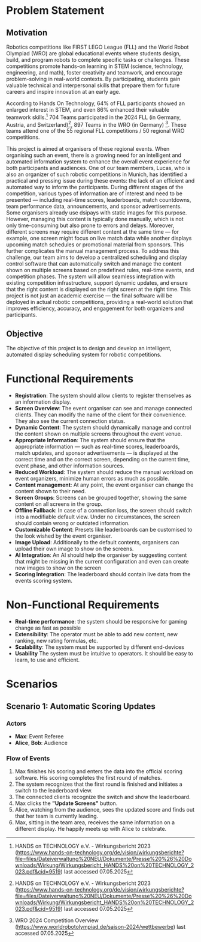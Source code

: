 # Problem Statement

## Motivation

Robotics competitions like FIRST LEGO League (FLL) and the World Robot Olympiad (WRO) are global educational events where students design, build, and program robots to complete specific tasks or challenges. These competitions promote hands-on learning in STEM (science, technology, engineering, and math), foster creativity and teamwork, and encourage problem-solving in real-world contexts. By participating, students gain valuable technical and interpersonal skills that prepare them for future careers and inspire innovation at an early age.

According to Hands On Technology, 64% of FLL participants showed an enlarged interest in STEM, and even 86% enhanced their valuable teamwork skills.[^1] 704 Teams participated in the 2024 FLL (in Germany, Austria, and Switzerland)[^1], 897 Teams in the WRO (in Germany) [^2]. These teams attend one of the 55 regional FLL competitions / 50 regional WRO competitions.

This project is aimed at organisers of these regional events. When organising such an event, there is a growing need for an intelligent and automated information system to enhance the overall event experience for both participants and audiences. One of our team members, Lucas, who is also an organizer of such robotic competitions in Munich, has identified a practical and pressing issue during these events: the lack of an efficient and automated way to inform the participants.
During different stages of the competition, various types of information are of interest and need to be presented — including real-time scores, leaderboards, match countdowns, team performance data, announcements, and sponsor advertisements. Some organisers already use dsipays with static images for this purpose. However, managing this content is typically done manually, which is not only time-consuming but also prone to errors and delays.
Moreover, different screens may require different content at the same time — for example, one screen might focus on live match data while another displays upcoming match schedules or promotional material from sponsors. This further complicates the manual management process.
To address this challenge, our team aims to develop a centralized scheduling and display control software that can automatically switch and manage the content shown on multiple screens based on predefined rules, real-time events, and competition phases. The system will allow seamless integration with existing competition infrastructure, support dynamic updates, and ensure that the right content is displayed on the right screen at the right time.
This project is not just an academic exercise — the final software will be deployed in actual robotic competitions, providing a real-world solution that improves efficiency, accuracy, and engagement for both organizers and participants.

## Objective

The objective of this project is to design and develop an intelligent, automated display scheduling system for robotic competitions.

# Functional Requirements

- **Registration**: The system should allow clients to register themselves as an information display.
- **Screen Overview**: The event organiser can see and manage connected clients. They can modify the name of the client for their convenience. They also see the current connection status.
- **Dynamic Content**: The system should dynamically manage and control the content shown on multiple screens throughout the event venue.
- **Appropriate Information**: The system should ensure that the appropriate information — such as real-time scores, leaderboards, match updates, and sponsor advertisements — is displayed at the correct time and on the correct screen, depending on the current time, event phase, and other information sources.
- **Reduced Workload**: The system should reduce the manual workload on event organizers, minimize human errors as much as possible.
- **Content management**: At any point, the event organiser can change the content shown to their need.
- **Screen Groups**: Screens can be grouped together, showing the same content on all screens in the group.
- **Offline Fallback**: In case of a connection loss, the screen should switch into a modifiable default view. Under no circumstances, the screen should contain wrong or outdated information.
- **Customizable Content**: Presets like leaderboards can be customised to the look wished by the event organiser.
- **Image Upload**: Additionally to the default contents, organisers can upload their own image to show on the screens.
- **AI Integration**: An AI should help the organiser by suggesting content that might be missing in the current configuration and even can create new images to show on the screen
- **Scoring Integration**: The leaderboard should contain live data from the events scoring system.

# Non-Functional Requirements

- **Real-time performance**: the system should be responsive for gaming change as fast as possible
- **Extensibility**: The operator must be able to add new content, new ranking, new rating formulas, etc.
- **Scalability**: The system must be supported by different end-devices
- **Usability** The system must be intuitive to operators. It should be easy to learn, to use and efficient.

# Scenarios

## Scenario 1: Automatic Scoring Updates

### Actors

- **Max**: Event Referee
- **Alice**, **Bob**: Audience

### Flow of Events

1. Max finishes his scoring and enters the data into the official scoring software. His scoring completes the first round of matches.
2. The system recognizes that the first round is finished and initiates a switch to the leaderboard view.
3. The connected clients recognize the switch and show the leaderboard.
4. Max clicks the **"Update Screens"** button.
5. Alice, watching from the audience, sees the updated score and finds out that her team is currently leading.
6. Max, sitting in the team area, receives the same information on a different display. He happily meets up with Alice to celebrate.


[^1]: HANDS on TECHNOLOGY e.V. - Wirkungsbericht 2023 (https://www.hands-on-technology.org/de/vision/wirkungsberichte?file=files/Dateiverwaltung%20NEU/Dokumente/Presse%20%26%20Downloads/Wirkung/Wirkungsbericht_HANDS%20on%20TECHNOLOGY_2023.pdf&cid=9519) last accessed 07.05.2025

[^2]:  WRO 2024 Competition Overview (https://www.worldrobotolympiad.de/saison-2024/wettbewerbe) last accessed 07.05.2025
